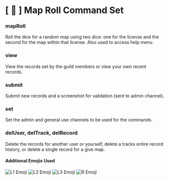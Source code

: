 # [ 🎲 ] Map Roll Command Set

### mapRoll
Roll the dice for a random map using two dice: one for the license and the second for the map within that license. Also used to access help menu.

### view
View the records set by the guild members or view your own recent records.

### submit
Submit new records and a screenshot for validation (sent to admin channel).

### set
Set the admin and general use channels to be used for the commands.

### delUser, delTrack, delRecord
Delete the records for another user or yourself, delete a tracks entire record history, or delete a single record for a give map.

#### Additional Emojis Used
![L1 Emoji](https://i.imgur.com/7UFDa9c.png) ![L2 Emoji](https://i.imgur.com/mBi6Mer.png) ![L3 Emoji](https://i.imgur.com/RTEJILl.png) ![R Emoji](https://i.imgur.com/CXuj2sh.png) 
